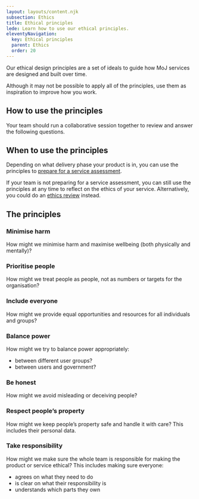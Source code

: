 ```yaml
---
layout: layouts/content.njk
subsection: Ethics
title: Ethical principles
lede: Learn how to use our ethical principles.
eleventyNavigation:
  key: Ethical principles
  parent: Ethics
  order: 20
---
```

Our ethical design principles are a set of ideals to guide how MoJ services are designed and built over time. 

Although it may not be possible to apply all of the principles, use them as inspiration to improve how you work.

## How to use the principles

Your team should run a collaborative session together to review and answer the following questions.

## When to use the principles

Depending on what delivery phase your product is in, you can use the principles to [prepare for a service assessment](/ethics/assessment/).  
 
If your team is not preparing for a service assessment, you can still use the principles at any time to reflect on the ethics of your service. Alternatively, you could do an [ethics review](/ethics/review/) instead.

## The principles

### Minimise harm

How might we minimise harm and maximise wellbeing (both physically and mentally)?

### Prioritise people

How might we treat people as people, not as numbers or targets for the organisation?

### Include everyone

How might we provide equal opportunities and resources for all individuals and groups?

### Balance power

How might we try to balance power appropriately:

- between different user groups?
- between users and government?

### Be honest

How might we avoid misleading or deceiving people?

### Respect people’s property

How might we keep people’s property safe and handle it with care? This includes their personal data.

### Take responsibility

How might we make sure the whole team is responsible for making the product or service ethical? This includes making sure everyone:

- agrees on what they need to do
- is clear on what their responsibility is
- understands which parts they own
